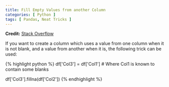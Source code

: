 ```yaml
---
title: Fill Empty Values from another Column
categories: [ Python ]
tags: [ Pandas, Neat Tricks ]
---
```


**Credit:** [Stack Overflow](https://stackoverflow.com/questions/35530640/pandas-use-value-if-not-null-else-use-value-from-next-column)

If you want to create a column which uses a value from one column when it is not blank, and a value from another when it is, the following trick can be used:

{% highlight python %}
df['Col3'] = df['Col1'] # Where Col1 is known to contain some blanks

df['Col3'].fillna(df['Col2'])
{% endhighlight %}
